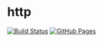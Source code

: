 # http
[![Build Status](https://github.com/rada-fairadova/http/actions/workflows/deploy.yml/badge.svg)](https://github.com/rada-fairadova/http/actions)
[![GitHub Pages](https://img.shields.io/badge/GitHub%20Pages-Live-brightgreen)](https://rada-fairadova.github.io/http)
